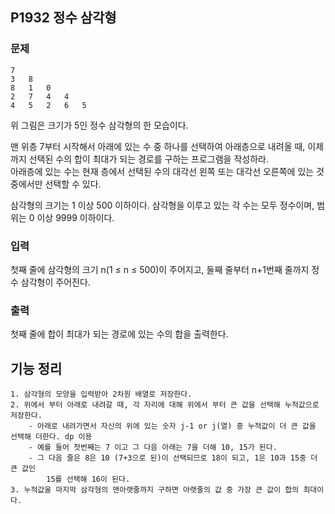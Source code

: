 ## P1932 정수 삼각형

### 문제
```
7
3   8
8   1   0
2   7   4   4
4   5   2   6   5
```

위 그림은 크기가 5인 정수 삼각형의 한 모습이다.

맨 위층 7부터 시작해서 아래에 있는 수 중 하나를 선택하여 아래층으로 내려올 때, 이제까지 선택된 수의 합이 최대가 되는 경로를 구하는 프로그램을 작성하라.  
아래층에 있는 수는 현재 층에서 선택된 수의 대각선 왼쪽 또는 대각선 오른쪽에 있는 것 중에서만 선택할 수 있다.

삼각형의 크기는 1 이상 500 이하이다. 삼각형을 이루고 있는 각 수는 모두 정수이며, 범위는 0 이상 9999 이하이다.

### 입력
첫째 줄에 삼각형의 크기 n(1 ≤ n ≤ 500)이 주어지고, 둘째 줄부터 n+1번째 줄까지 정수 삼각형이 주어진다.

### 출력
첫째 줄에 합이 최대가 되는 경로에 있는 수의 합을 출력한다.

## 기능 정리
    1. 삼각형의 모양을 입력받아 2차원 배열로 저장한다.
    2. 위에서 부터 아래로 내려갈 때, 각 자리에 대해 위에서 부터 큰 값을 선택해 누적값으로 저장한다.
        - 아래로 내려가면서 자신의 위에 있는 숫자 j-1 or j(열) 중 누적값이 더 큰 값을 선택해 더한다. dp 이용
        - 예를 들어 첫번째는 7 이고 그 다음 아래는 7을 더해 10, 15가 된다.
        - 그 다음 줄은 8은 10 (7+3으로 된)이 선택되므로 18이 되고, 1은 10과 15중 더 큰 값인
            15를 선택해 16이 된다.
    3. 누적값을 마지막 삼각형의 맨아랫줄까지 구하면 아랫줄의 값 중 가장 큰 값이 합의 최대이다.